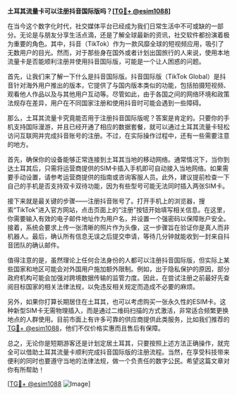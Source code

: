 **土耳其流量卡可以注册抖音国际版吗？[[TG💪+ @esim1088](https://t.me/s/esim1088)]**

在当今这个数字化时代，社交媒体平台已经成为我们日常生活中不可或缺的一部分。无论是与朋友分享生活点滴，还是了解全球最新的资讯，社交软件都扮演着极为重要的角色。其中，抖音（TikTok）作为一款风靡全球的短视频应用，吸引了无数用户的目光。然而，对于那些身在国外或者计划出国旅行的人来说，使用本地流量卡是否能顺利注册并使用抖音国际版，可能是一个让人困惑的问题。

首先，让我们来了解一下什么是抖音国际版。抖音国际版（TikTok Global）是抖音针对海外用户推出的版本，它提供了与国内版本类似的功能，包括拍摄短视频、观看他人作品以及与其他用户互动等。尽管如此，由于各国之间的网络环境和政策法规存在差异，用户在不同国家注册和使用抖音时可能会遇到一些障碍。

那么，土耳其流量卡究竟能否用于注册抖音国际版呢？答案是肯定的。只要你的手机支持国际漫游，并且已经开通了相应的数据套餐，就可以通过土耳其流量卡轻松访问互联网并完成抖音账号的注册。不过，在实际操作过程中，还有一些需要注意的地方。

首先，确保你的设备能够正常连接到土耳其当地的移动网络。通常情况下，当你到达土耳其后，只需将运营商提供的SIM卡插入手机即可自动接入当地网络。如果需要手动设置，请参考运营商提供的指南或咨询客服人员。此外，建议提前检查一下自己的手机是否支持双卡双待功能，因为有些型号可能无法同时插入两张SIM卡。

接下来就是最关键的步骤——注册抖音账号了。打开手机上的浏览器，搜索“TikTok”进入官方网站，点击页面上的“注册”按钮开始填写相关信息。在这里，你需要输入有效的电子邮件地址作为用户名，并设置一个强密码以保障账户安全。接着，系统会要求上传一张清晰的照片作为头像，这一步骤旨在验证你是真人而非机器人。最后，确认所有信息无误之后提交申请，等待几分钟就能收到一封来自抖音团队的确认邮件。

值得注意的是，虽然理论上任何合法身份的人都可以注册抖音国际版，但实际上某些国家和地区可能会对外国用户施加额外限制。例如，出于隐私保护的原因，部分政府机构可能会加强对跨境数据传输的监管力度。因此，在尝试注册之前最好先查阅目标国家的相关法律法规，以免违反相关规定而造成不必要的麻烦。

另外，如果你打算长期居住在土耳其，也可以考虑购买一张永久性的ESIM卡。这种新型SIM卡无需物理插入，而是通过二维码扫描的方式激活，非常适合频繁更换地点的人群使用。目前市面上有许多可靠的供应商提供此类服务，比如我们推荐的[TG💪+ @esim1088](https://t.me/s/esim1088)，他们不仅价格实惠而且售后有保障。

总之，无论你是短期游客还是计划定居土耳其，只要按照上述方法正确操作，就完全可以借助土耳其流量卡顺利完成抖音国际版的注册流程。当然，在享受科技带来便利的同时也要遵守当地的法律法规，做一个负责任的数字公民。希望这篇文章对你有所帮助！

[[TG💪+ @esim1088](https://t.me/s/esim1088) ![Image](https://i.postimg.cc/4NQfJmqS/Snipaste-2025-05-13-00-14-12.png)]